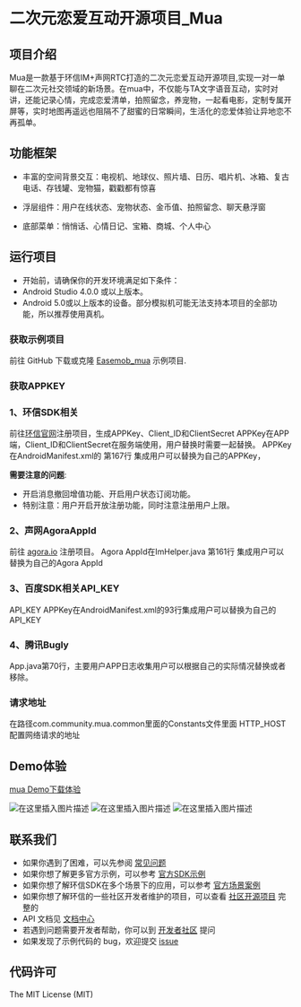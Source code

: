 # 二次元恋爱互动开源项目_Mua
##  项目介绍
Mua是一款基于环信IM+声网RTC打造的二次元恋爱互动开源项目,实现一对一单聊在二次元社交领域的新场景。在mua中，不仅能与TA文字语音互动，实时对讲，还能记录心情，完成恋爱清单，拍照留念，养宠物，一起看电影，定制专属开屏等，实时地图再遥远也阻隔不了甜蜜的日常瞬间，生活化的恋爱体验让异地恋不再孤单。

## 功能框架

- 丰富的空间背景交互：电视机、地球仪、照片墙、日历、唱片机、冰箱、复古电话、存钱罐、宠物猫，戳戳都有惊喜

- 浮层组件：用户在线状态、宠物状态、金币值、拍照留念、聊天悬浮窗

- 底部菜单：悄悄话、心情日记、宝箱、商城、个人中心


## 运行项目
- 开始前，请确保你的开发环境满足如下条件：
- Android Studio 4.0.0 或以上版本。
- Android 5.0或以上版本的设备。部分模拟机可能无法支持本项目的全部功能，所以推荐使用真机。

### 获取示例项目
前往 GitHub 下载或克隆 [Easemob_mua](https://github.com/easemob/mua/) 示例项目.

### 获取APPKEY
### 1、环信SDK相关
前往[环信官网](https://console.easemob.com/user/register)注册项目，生成APPKey、Client_ID和ClientSecret
  APPKey在APP端，Client_ID和ClientSecret在服务端使用，用户替换时需要一起替换。
  APPKey在AndroidManifest.xml的 第167行 集成用户可以替换为自己的APPKey，
 
 **需要注意的问题**: 
 - 开启消息撤回增值功能、开启用户状态订阅功能。
  - 特别注意：用户开启开放注册功能，同时注意注册用户上限。
  
###  2、声网AgoraAppId
前往 [agora.io](https://sso2.agora.io/cn/v4/signup/with-sms) 注册项目。
  Agora AppId在ImHelper.java 第161行 集成用户可以替换为自己的Agora AppId
### 3、百度SDK相关API_KEY
  API_KEY APPKey在AndroidManifest.xml的93行集成用户可以替换为自己的API_KEY
### 4、腾讯Bugly
  App.java第70行，主要用户APP日志收集用户可以根据自己的实际情况替换或者移除。

  
### 请求地址
  在路径com.community.mua.common里面的Constants文件里面
   HTTP_HOST配置网络请求的地址

## Demo体验
[mua Demo下载体验](https://www.imgeek.org/article/825360597)

![在这里插入图片描述](https://img-blog.csdnimg.cn/img_convert/1f0f6c9cf365bde4380f239b317d359c.jpeg#pic_center)
![在这里插入图片描述](https://img-blog.csdnimg.cn/img_convert/3c697ae327aebba994e673982bd6f507.jpeg#pic_center)
![在这里插入图片描述](https://img-blog.csdnimg.cn/img_convert/91c8f4be289064b05defbbcbf3f32d40.jpeg#pic_center)

## 联系我们
 - 如果你遇到了困难，可以先参阅 [常见问题](https://docs-im.easemob.com/) 
 - 如果你想了解更多官方示例，可以参考
   [官方SDK示例](https://www.easemob.com/download/im)
  - 如果你想了解环信SDK在多个场景下的应用，可以参考
   [官方场景案例](https://www.easemob.com/download/demo)
   - 如果你想了解环信的一些社区开发者维护的项目，可以查看 [社区开源项目](https://www.imgeek.org/code/) 完整的
   - API 文档见 [文档中心](https://docs-im.easemob.com/) 
   - 若遇到问题需要开发者帮助，你可以到
   [开发者社区](https://www.imgeek.org/) 提问 
   - 如果发现了示例代码的 bug，欢迎提交
   [issue](https://github.com/easemob/EasemobVoice/issues)
   
   ## 代码许可
The MIT License (MIT)
